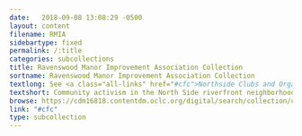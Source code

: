 ```yaml
---
date:   2018-09-08 13:08:29 -0500
layout: content
filename: RMIA
sidebartype: fixed
permalink: /:title
categories: subcollections
title: Ravenswood Manor Improvement Association Collection
sortname: Ravenswood Manor Improvement Association Collection
textlong: See <a class="all-links" href="#cfc">Northside Clubs and Organizations</a>.
textshort: Community activism in the North Side riverfront neighborhood.
browse: https://cdm16818.contentdm.oclc.org/digital/search/collection/cfc/searchterm/Ravenswood+Manor+Improvement+Association/field/collec/mode/all/conn/and/order/nosort
link: "#cfc"
type: subcollection
---
```

